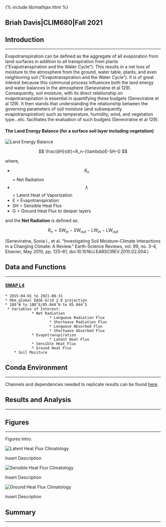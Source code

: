 {% include lib/mathjax.html %}

## Briah Davis|CLIM680|Fall 2021

## Introduction
---
Evapotranspiration can be defined as the aggregate of all evaporation from land-surfaces in addition to all transpiration from plants (“Evapotranspiration and the Water Cycle”). This results in a net loss of moisture to the atmosphere from the ground, water table, plants, and even neighboring soil (“Evapotranspiration and the Water Cycle”). It is of great interest because this communal process influences both the land energy and water balances in the atmosphere (Seneviratne et al 129). Consequently, soil moisture, with its direct relationship on evapotranspiration is essential in quantifying these budgets (Seneviratne et al 129). It then stands that understanding the relationship between the governing parameters of soil moisture (and subsequently evapotranspiration) such as temperature, humidity, wind, and vegetation type…etc. facilitates the evaluation of such budgets (Seneviratne et al 129).

#### The Land Energy Balance (for a surface soil layer including vegetation)

![Land Energy Balance](Seneviratne_LandEnergyBalance.png)

$$
\frac{dH}{dt}=R_n-{\lambda}E-SH-G
$$

where, <br>
* $$R_n$$ = Net Radiation <br>
* $${\lambda}$$ = Latent Heat of Vaporization <br>
* E = Evapotranspiration <br>
* SH = Sensible Heat Flux <br>
* G = Ground Heat Flux to deeper layers <br>

and the **Net Radiation** is defined as:

$$
R_n=SW_{in}-SW_{out}-LW_{in}-LW_{out}
$$

(Seneviratne, Sonia I., et al. “Investigating Soil Moisture–Climate Interactions in a Changing Climate: A Review.” Earth-Science Reviews, vol. 99, no. 3–4, Elsevier, May 2010, pp. 125–61, doi:10.1016/J.EARSCIREV.2010.02.004.)

## Data and Functions
---
#### **[SMAP L4](./SMAP.md)**
 
	* 2015-04-01 to 2021-08-31
	* 9km global EASE-Grid 2.0 projection
	* 180˚W to 180˚E/85.044˚N to 85.044˚S
	 * Variables of Interest:
                * Net Radiation  
                        * Longwave Radiation Flux
                        * Shortwave Radiation Flux
                        * Longwave Absorbed Flux
                        * Shortwave Absorbed Flux
                * Evapotranspiration           
                        * Latent Heat Flux
                * Sensible Heat Flux
                * Ground Heat Flux
		* Soil Moisture

## Conda Environment
---
Channels and dependencies needed to replicate results can be found [here](./env.md).

## Results and Analysis
---

## Figures
---
Figures Intro.

![Latent Heat Flux Climatology](/Figs/Climo_LHF.png)

Insert Description

![Sensible Heat Flux Climatology](/Figs/Climo_SHF.png)

Insert Description

![Ground Heat Flux Climatology](/Figs/Climo_GHF.png)

Insert Description

## Summary
---
